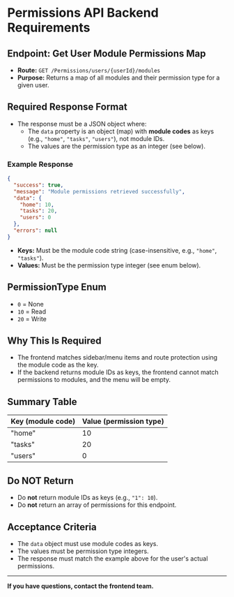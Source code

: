 # Permissions API Backend Requirements

## Endpoint: Get User Module Permissions Map

- **Route:** `GET /Permissions/users/{userId}/modules`
- **Purpose:** Returns a map of all modules and their permission type for a given user.

## Required Response Format

- The response must be a JSON object where:
  - The `data` property is an object (map) with **module codes** as keys (e.g., `"home"`, `"tasks"`, `"users"`), not module IDs.
  - The values are the permission type as an integer (see below).

### Example Response
```json
{
  "success": true,
  "message": "Module permissions retrieved successfully",
  "data": {
    "home": 10,
    "tasks": 20,
    "users": 0
  },
  "errors": null
}
```

- **Keys:** Must be the module code string (case-insensitive, e.g., `"home"`, `"tasks"`).
- **Values:** Must be the permission type integer (see enum below).

## PermissionType Enum
- `0` = None
- `10` = Read
- `20` = Write


## Why This Is Required
- The frontend matches sidebar/menu items and route protection using the module code as the key.
- If the backend returns module IDs as keys, the frontend cannot match permissions to modules, and the menu will be empty.

## Summary Table
| Key (module code) | Value (permission type) |
|-------------------|------------------------|
| "home"            | 10                     |
| "tasks"           | 20                     |
| "users"           | 0                      |

## Do NOT Return
- Do **not** return module IDs as keys (e.g., `"1": 10`).
- Do **not** return an array of permissions for this endpoint.

## Acceptance Criteria
- The `data` object must use module codes as keys.
- The values must be permission type integers.
- The response must match the example above for the user's actual permissions.

---

**If you have questions, contact the frontend team.**
